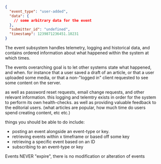 ```json
{
  "event_type": "user-added",
  "data": {
    // some arbitrary data for the event
  },
  "submitter_id": "undefined",
  "timestamp": 1239871236451.10231
}
```

The event subsystem handles telemetry, logging and historical data, and contains
ordered information about what happened within the system at which times.

The events overarching goal is to let other systems state what happened, and when.
for instance that a user saved a draft of an article, or that a user uploaded some media,
or that a non-"logged in" client requested to see some content on the server.

as well as password reset requests, email change requests, and other relevant information.
this logging and telemtry exists in order for the system to perform its own health-checks.
as well as providing valuable feedback to the editorial users. (what articles are popular,
how much time do users spend creating content, etc etc.)

things you should be able to do include:

- posting an event alongside an event-type or key.
- retrieving events within x timeframe or based off some key
- retrieving a specific event based on an ID
- subscribing to an event-type or key   

Events NEVER "expire", there is no modification or alteration of events
